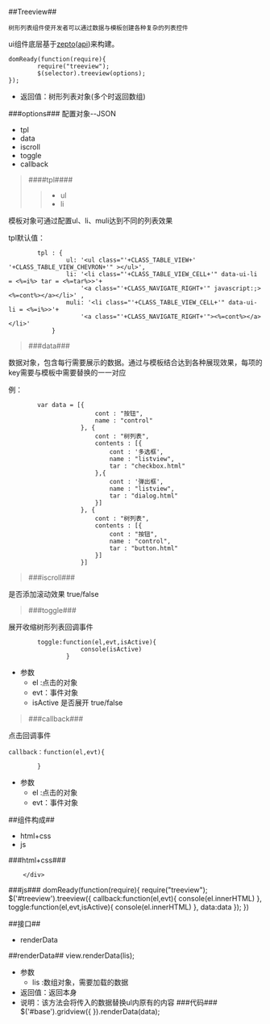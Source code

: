 
##Treeview##

	树形列表组件使开发者可以通过数据与模板创建各种复杂的列表控件

ui组件底层基于[zepto](https://github.com/madrobby/zepto)([api](http://www.css88.com/doc/zeptojs_api/))来构建。

	domReady(function(require){
	   		require("treeview");
			$(selector).treeview(options);
	});

*	返回值：树形列表对象(多个时返回数组)

###options###
	配置对象--JSON
*	tpl
*	data
*	iscroll
*	toggle
*	callback

>####tpl####
>>*	ul
>>*	li

模板对象可通过配置ul、li、muli达到不同的列表效果

tpl默认值：

			tpl : {
                    ul: '<ul class="'+CLASS_TABLE_VIEW+'  '+CLASS_TABLE_VIEW_CHEVRON+'" ></ul>',
                    li: '<li class="'+CLASS_TABLE_VIEW_CELL+'" data-ui-li = <%=i%> tar = <%=tar%>>'+
                        '<a class="'+CLASS_NAVIGATE_RIGHT+'" javascript:;><%=cont%></a></li>' ,
                    muli: '<li class="'+CLASS_TABLE_VIEW_CELL+'" data-ui-li = <%=i%>>'+
                        '<a class="'+CLASS_NAVIGATE_RIGHT+'"><%=cont%></a></li>' 
                }

>###data###

数据对象，包含每行需要展示的数据。通过与模板结合达到各种展现效果，每项的key需要与模板中需要替换的一一对应

例：

			var data = [{
						    cont : "按钮",
						    name : "control"
					    }, {
						    cont : "树列表",
						    contents : [{
							    cont : '多选框',
							    name : "listview",
							    tar : "checkbox.html"
						    },{
							    cont : '弹出框',
							    name : "listview",
							    tar : "dialog.html"
							}]
						}, {
						    cont : "树列表",
						    contents : [{
							    cont : "按钮",
							    name : "control",
							    tar : "button.html"
						    }]
						}]	

>###iscroll###

是否添加滚动效果 true/false
>###toggle###

展开收缩树形列表回调事件 
			
			toggle:function(el,evt,isActive){
   						console(isActive)
   					}
*	参数
	*	el :点击的对象
	*	evt：事件对象
	*	isActive 是否展开  true/false

>###callback###

点击回调事件 
			
	callback：function(el,evt){
		
			}
*	参数
	*	el :点击的对象
	*	evt：事件对象

##组件构成##
* html+css
* js

###html+css###
	<div class="ui-content" id='treeview'>
				
		</div>

###js###
			domReady(function(require){
	   			require("treeview");
   				$('#treeview').treeview({
   					callback:function(el,evt){
   						console(el.innerHTML)
   					},
   					toggle:function(el,evt,isActive){
   						console(el.innerHTML)
   					},
                	data:data
                });
   			})

##接口##
* renderData


##renderData##
	view.renderData(lis);

*	参数
	*	lis :数组对象，需要加载的数据
*	返回值：返回本身
*	说明：该方法会将传入的数据替换ul内原有的内容
###代码###
		$('#base').gridview({
                }).renderData(data);





